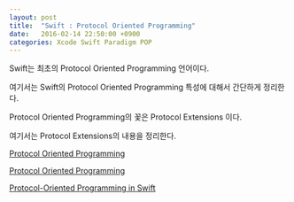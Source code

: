 ```yaml
---
layout: post
title:  "Swift : Protocol Oriented Programming"
date:   2016-02-14 22:50:00 +0900
categories: Xcode Swift Paradigm POP
---
```


Swift는 최초의 Protocol Oriented Programming 언어이다.

여기서는 Swift의 Protocol Oriented Programming 특성에 대해서 간단하게 정리한다.

Protocol Oriented Programming의 꽃은 Protocol Extensions 이다.

여기서는 Protocol Extensions의 내용을 정리한다.

[Protocol Oriented Programming](https://medium.com/swift-programming/protocol-oriented-programming-a3e192f6e8f2#.t89hto4fm)

[Protocol Oriented Programming](https://developer.apple.com/videos/play/wwdc2015/408/)

[Protocol-Oriented Programming in Swift](http://www.infoq.com/news/2015/06/protocol-oriented-swift)
